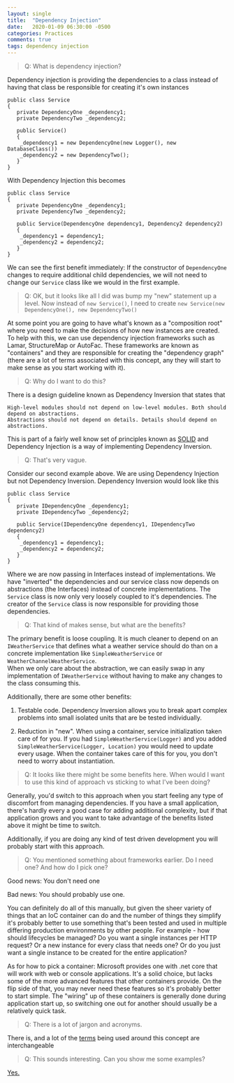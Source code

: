 ```yaml
---
layout: single
title:  "Dependency Injection"
date:   2020-01-09 06:30:00 -0500
categories: Practices
comments: true
tags: dependency injection
---
```

> Q:  What is dependency injection?

Dependency injection is providing the dependencies to a class instead of having that class be responsible for creating it's own instances

    public class Service 
    {
       private DependencyOne _dependency1;
       private DependencyTwo _dependency2;
       
       public Service() 
       {
    	_dependency1 = new DependencyOne(new Logger(), new DatabaseClass())
    	_dependency2 = new DependencyTwo();
       }
    }
	
With Dependency Injection this becomes

	public class Service 
	{
	   private DependencyOne _dependency1;
	   private DependencyTwo _dependency2;
	   
	   public Service(DependencyOne dependency1, Dependency2 dependency2) 
	   {
		_dependency1 = dependency1;
		_dependency2 = dependency2;
	   }
	}
	
We can see the first benefit immediately:  If  the constructor of `DependencyOne` changes to require additional child dependencies, we will not need to change our `Service` class like we would in the first example.

>Q:  OK, but it looks like all I did was bump my "new" statement up a level.  Now instead of `new Service()`, I need to create `new Service(new DependencyOne(), new DependencyTwo()`

At some point you are going to have what's known as a "composition root" where you need to make the decisions of how new instances are created.  To help with this, we can use dependency injection frameworks such as Lamar, StructureMap or AutoFac.  These frameworks are known as "containers" and they are responsible for creating the "dependency graph" (there are a lot of terms associated with this concept, any they will start to make sense as you start working with it).

>Q:  Why do I want to do this?

There is a design guideline known as Dependency Inversion that states that 

	High-level modules should not depend on low-level modules. Both should depend on abstractions.
	Abstractions should not depend on details. Details should depend on abstractions.
	
This is part of a fairly well know set of principles known as [SOLID]([https://en.wikipedia.org/wiki/SOLID](https://en.wikipedia.org/wiki/SOLID)) and Dependency Injection is a way of implementing Dependency Inversion.

>Q:  That's very vague.

Consider our second example above.  We are using Dependency Injection but not Dependency Inversion.  Dependency Inversion would look like this

	public class Service 
	{
	   private IDependencyOne _dependency1;
	   private IDependencyTwo _dependency2;
	   
	   public Service(IDependencyOne dependency1, IDependencyTwo dependency2) 
	   {
		_dependency1 = dependency1;
		_dependency2 = dependency2;
	   }
	}

Where we are now passing in Interfaces instead of implementations.  We have "inverted" the dependencies and our service class now depends on abstractions (the Interfaces) instead of concrete implementations.  The `Service` class is now only very loosely coupled to it's dependencies.  The creator of the `Service` class is now responsible for providing those dependencies.

> Q: That kind of makes sense, but what are the benefits?

The primary benefit is loose coupling.  It is much cleaner to depend on an `IWeatherService` that defines what a weather service should do than on a concrete implementation like  `SimpleWeatherService` or `WeatherChannelWeatherService`.  
When we only care about the abstraction, we can easily swap in any implementation of `IWeatherService` without having to make any changes to the class consuming this.

Additionally, there are some other benefits:

1. Testable code.   Dependency Inversion allows you to break apart complex problems into small isolated units that are be tested individually.
	
2. Reduction in "new".  When using a container, service initialization taken care of for you.  If you had `SimpleWeatherService(Logger)` and you added `SimpleWeatherService(Logger, Location)` you would need to 
update every usage.  When the container takes care of this for you, you don't need to worry about instantiation.

>Q: It looks like there might be some benefits here.  When would I want to use this kind of approach vs sticking to what I've been doing?

Generally, you'd switch to this approach when you start feeling any type of discomfort from managing dependencies.  If you have a small application, there's hardly every a good case for adding additional complexity, but if that application grows and you want to take advantage of the benefits listed above it might be time to switch.

Additionally, if you are doing any kind of test driven development you will probably start with this approach.

> Q: You mentioned something about frameworks earlier.  Do I need one?  And how do I pick one?

Good news: You don't need one

Bad news:  You should probably use one.

You can definitely do all of this manually, but given the sheer variety of things that an IoC container  can do and the number of things they simplify it's probably better to use something that's been tested and used in multiple differing production environments by other people.  For example - how should lifecycles be managed?  Do you want a single instances
per HTTP request?  Or a new instance for every class that needs one?  Or do you just want a single instance to be created for the entire application?

As for how to pick a container:  Microsoft provides one with .net core that will work with web or console applications.  It's a solid choice, but lacks some of the more advanced features that other containers provide.  On the flip side of that, you may never need these features so it's probably better to start simple.  The "wiring" up of these containers is generally done during application start up, so switching one out for another should usually be a relatively quick task.

> Q:  There is a lot of jargon and acronyms.

There is, and a lot of the [terms](https://stackoverflow.com/a/6551303/190592) being used around this concept are interchangeable 

>Q:  This sounds interesting.  Can you show me some examples?

[Yes.](https://github.com/joelowrance/DIDemo)

